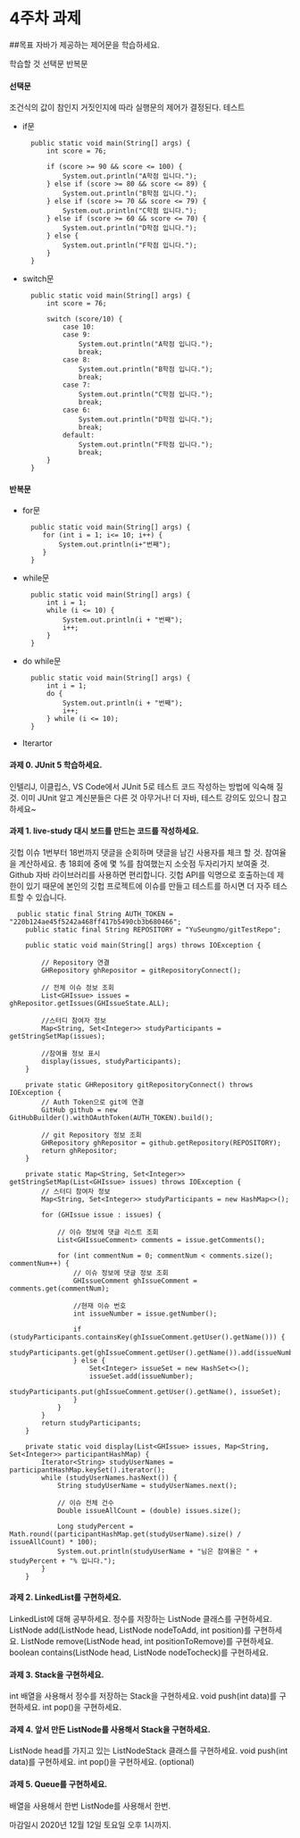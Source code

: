 4주차 과제
==

##목표
자바가 제공하는 제어문을 학습하세요.

학습할 것
선택문
반복문

#### 선택문

조건식의 값이 참인지 거짓인지에 따라 실행문의 제어가 결정된다.
테스트

* if문
  ```
    public static void main(String[] args) {
        int score = 76;
    
        if (score >= 90 && score <= 100) {
            System.out.println("A학점 입니다.");
        } else if (score >= 80 && score <= 89) {
            System.out.println("B학점 입니다.");
        } else if (score >= 70 && score <= 79) {
            System.out.println("C학점 입니다.");
        } else if (score >= 60 && score <= 70) {
            System.out.println("D학점 입니다.");
        } else {
            System.out.println("F학점 입니다.");
        }
    }
  ```

- switch문
  ```
    public static void main(String[] args) {
        int score = 76;

        switch (score/10) {
            case 10:
            case 9:
                System.out.println("A학점 입니다.");
                break;
            case 8:
                System.out.println("B학점 입니다.");
                break;
            case 7:
                System.out.println("C학점 입니다.");
                break;
            case 6:
                System.out.println("D학점 입니다.");
                break;
            default:
                System.out.println("F학점 입니다.");
                break;
        }
    }
  ```


#### 반복문

- for문
  ```
    public static void main(String[] args) {
       for (int i = 1; i<= 10; i++) {
           System.out.println(i+"번째");
       }
    }
  ```
- while문
  ```
    public static void main(String[] args) {
        int i = 1;
        while (i <= 10) {
            System.out.println(i + "번째");
            i++;
        }
    }
  ```
- do while문
  ```
    public static void main(String[] args) {
        int i = 1;
        do {
            System.out.println(i + "번째");
            i++;
        } while (i <= 10);
    }
  ```
- Iterartor

#### 과제 0. JUnit 5 학습하세요.
인텔리J, 이클립스, VS Code에서 JUnit 5로 테스트 코드 작성하는 방법에 익숙해 질 것.
이미 JUnit 알고 계신분들은 다른 것 아무거나!
더 자바, 테스트 강의도 있으니 참고하세요~


 #### 과제 1. live-study 대시 보드를 만드는 코드를 작성하세요.
깃헙 이슈 1번부터 18번까지 댓글을 순회하며 댓글을 남긴 사용자를 체크 할 것.
참여율을 계산하세요. 총 18회에 중에 몇 %를 참여했는지 소숫점 두자리가지 보여줄 것.
Github 자바 라이브러리를 사용하면 편리합니다.
깃헙 API를 익명으로 호출하는데 제한이 있기 때문에 본인의 깃헙 프로젝트에 이슈를 만들고 테스트를 하시면 더 자주 테스트할 수 있습니다.

```
  public static final String AUTH_TOKEN = "220b124ae45f5242a468ff417b5490cb3b680466";
    public static final String REPOSITORY = "YuSeungmo/gitTestRepo";

    public static void main(String[] args) throws IOException {

        // Repository 연결
        GHRepository ghRepositor = gitRepositoryConnect();

        // 전체 이슈 정보 조회
        List<GHIssue> issues = ghRepositor.getIssues(GHIssueState.ALL);

        //스터디 참여자 정보
        Map<String, Set<Integer>> studyParticipants = getStringSetMap(issues);

        //참여율 정보 표시
        display(issues, studyParticipants);
    }

    private static GHRepository gitRepositoryConnect() throws IOException {
        // Auth Token으로 git에 연결
        GitHub github = new GitHubBuilder().withOAuthToken(AUTH_TOKEN).build();

        // git Repository 정보 조회
        GHRepository ghRepositor = github.getRepository(REPOSITORY);
        return ghRepositor;
    }

    private static Map<String, Set<Integer>> getStringSetMap(List<GHIssue> issues) throws IOException {
        // 스터디 참여자 정보
        Map<String, Set<Integer>> studyParticipants = new HashMap<>();

        for (GHIssue issue : issues) {

            // 이슈 정보에 댓글 리스트 조회
            List<GHIssueComment> comments = issue.getComments();

            for (int commentNum = 0; commentNum < comments.size(); commentNum++) {
                // 이슈 정보에 댓글 정보 조회
                GHIssueComment ghIssueComment = comments.get(commentNum);

                //현재 이슈 번호
                int issueNumber = issue.getNumber();

                if (studyParticipants.containsKey(ghIssueComment.getUser().getName())) {
                    studyParticipants.get(ghIssueComment.getUser().getName()).add(issueNumber);
                } else {
                    Set<Integer> issueSet = new HashSet<>();
                    issueSet.add(issueNumber);
                    studyParticipants.put(ghIssueComment.getUser().getName(), issueSet);
                }
            }
        }
        return studyParticipants;
    }

    private static void display(List<GHIssue> issues, Map<String, Set<Integer>> participantHashMap) {
        Iterator<String> studyUserNames = participantHashMap.keySet().iterator();
        while (studyUserNames.hasNext()) {
            String studyUserName = studyUserNames.next();

            // 이슈 전체 건수
            Double issueAllCount = (double) issues.size();

            Long studyPercent = Math.round((participantHashMap.get(studyUserName).size() / issueAllCount) * 100);
            System.out.println(studyUserName + "님은 참여율은 " + studyPercent + "% 입니다.");
        }
    }
```



#### 과제 2. LinkedList를 구현하세요.
LinkedList에 대해 공부하세요.
정수를 저장하는 ListNode 클래스를 구현하세요.
ListNode add(ListNode head, ListNode nodeToAdd, int position)를 구현하세요.
ListNode remove(ListNode head, int positionToRemove)를 구현하세요.
boolean contains(ListNode head, ListNode nodeTocheck)를 구현하세요.


#### 과제 3. Stack을 구현하세요.
int 배열을 사용해서 정수를 저장하는 Stack을 구현하세요.
void push(int data)를 구현하세요.
int pop()을 구현하세요.


#### 과제 4. 앞서 만든 ListNode를 사용해서 Stack을 구현하세요.
ListNode head를 가지고 있는 ListNodeStack 클래스를 구현하세요.
void push(int data)를 구현하세요.
int pop()을 구현하세요.
(optional) 

#### 과제 5. Queue를 구현하세요.
배열을 사용해서 한번
ListNode를 사용해서 한번.


마감일시
2020년 12월 12일 토요일 오후 1시까지.
